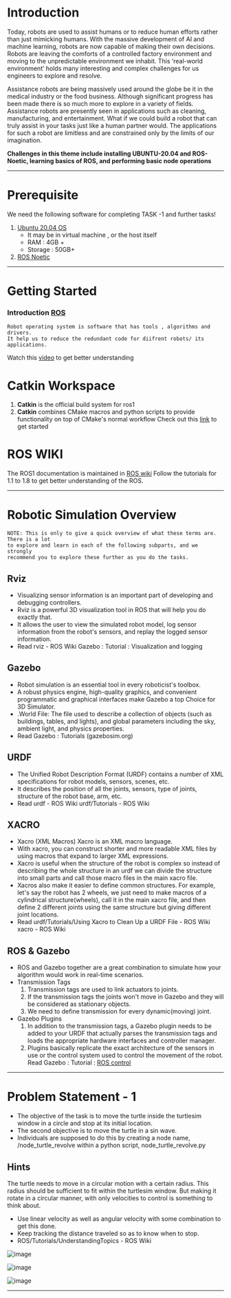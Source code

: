

# Introduction 

Today, robots are used to assist humans or to reduce human efforts rather than just
mimicking humans. With the massive development of AI and machine learning, robots
are now capable of making their own decisions. Robots are leaving the comforts of a
controlled factory environment and moving to the unpredictable environment we inhabit.
This ‘real-world environment’ holds many interesting and complex challenges for us
engineers to explore and resolve.

Assistance robots are being massively used around the globe be it in the medical
industry or the food business. Although significant progress has been made there is so
much more to explore in a variety of fields. Assistance robots are presently seen in
applications such as cleaning, manufacturing, and entertainment. What if we could build
a robot that can truly assist in your tasks just like a human partner would. The
applications for such a robot are limitless and are constrained only by the limits of our
imagination.


**Challenges in this theme include installing UBUNTU-20.04 and ROS-Noetic, learning
basics of ROS, and performing basic node operations**

---

# Prerequisite

We need the following software for completing TASK -1 and further tasks!
1. [Ubuntu 20.04 OS](https://releases.ubuntu.com/focal/)
    - It may be in virtual machine , or the host itself
    - RAM : 4GB +
    - Storage : 50GB+
1.  [ROS Noetic](http://wiki.ros.org/noetic/Installation/Ubuntu)


---

# Getting Started 

### Introduction [ROS](https://www.ros.org/)
	Robot operating system is software that has tools , algorithms and drivers.
	It help us to reduce the redundant code for diifrent robots/ its applications.
Watch this [video](https://vimeo.com/639236696?embedded=true&source=vimeo_logo&owner=15710607)  to get better understanding 


# Catkin Workspace
1. **Catkin** is the official build system for ros1
2. **Catkin** combines CMake macros and python scripts to provide functionality on top of CMake's normal workflow 
Check out this [link](https://wiki.ros.org/catkin#Installing_catkin) to get started 

# ROS WIKI
The ROS1 documentation is maintained in [ROS wiki](http://wiki.ros.org/ROS/Tutorials)
Follow the tutorials for 1.1 to 1.8 to get better understanding of the ROS.

---


# Robotic Simulation Overview
	NOTE: This is only to give a quick overview of what these terms are. 
	There is a lot
	to explore and learn in each of the following subparts, and we strongly
	recommend you to explore these further as you do the tasks.

## Rviz
- Visualizing sensor information is an important part of developing and debugging
controllers.
- Rviz is a powerful 3D visualization tool in ROS that will help you do exactly that.
- It allows the user to view the simulated robot model, log sensor information from
the robot's sensors, and replay the logged sensor information.
- Read rviz - ROS Wiki Gazebo : Tutorial : Visualization and logging

## Gazebo
- Robot simulation is an essential tool in every roboticist's toolbox.
- A robust physics engine, high-quality graphics, and convenient programmatic
and graphical interfaces make Gazebo a top Choice for 3D Simulator.
- .World File: The file used to describe a collection of objects (such as buildings,
tables, and lights), and global parameters including the sky, ambient light, and
physics properties.
- Read Gazebo : Tutorials (gazebosim.org)

## URDF
- The Unified Robot Description Format (URDF) contains a number of XML
specifications for robot models, sensors, scenes, etc.
- It describes the position of all the joints, sensors, type of joints, structure of the
robot base, arm, etc.
- Read urdf - ROS Wiki urdf/Tutorials - ROS Wiki

## XACRO
- Xacro (XML Macros) Xacro is an XML macro language.
- With xacro, you can construct shorter and more readable XML files by using
macros that expand to larger XML expressions.
- Xacro is useful when the structure of the robot is complex so instead of
describing the whole structure in an urdf we can divide the structure into small
parts and call those macro files in the main xacro file.
- Xacros also make it easier to define common structures. For example, let's say
the robot has 2 wheels, we just need to make macros of a cylindrical
structure(wheels), call it in the main xacro file, and then define 2 different joints
using the same structure but giving different joint locations.
- Read urdf/Tutorials/Using Xacro to Clean Up a URDF File - ROS Wiki xacro -
ROS Wiki


## ROS & Gazebo
- ROS and Gazebo together are a great combination to simulate how your
algorithm would work in real-time scenarios.
- Transmission Tags
	1. Transmission tags are used to link actuators to joints.
	2. If the transmission tags the joints won't move in Gazebo and they will be
	considered as stationary objects.
	3. We need to define transmission for every dynamic(moving) joint.
- Gazebo Plugins
	1. In addition to the transmission tags, a Gazebo plugin needs to be added to
	your URDF that actually parses the transmission tags and loads the
	appropriate hardware interfaces and controller manager.
	2. Plugins basically replicate the exact architecture of the sensors in use or
	the control system used to control the movement of the robot.
Read Gazebo : Tutorial : [ROS control](gazebosim.org)

---

# Problem Statement - 1

- The objective of the task is to move the turtle inside the turtlesim window
in a circle and stop at its initial location.
- The second objective is to move the turtle in a sin wave.
- Individuals are supposed to do this by creating a node name,
/node_turtle_revolve within a python script, node_turtle_revolve.py


## Hints

The turtle needs to move in a circular motion with a certain radius. This
radius should be sufficient to fit within the turtlesim window. But making it
rotate in a circular manner, with only velocities to control is something to
think about.

- Use linear velocity as well as angular velocity with some combination to
get this done.
- Keep tracking the distance traveled so as to know when to stop.
- ROS/Tutorials/UnderstandingTopics - ROS Wiki

![image](https://user-images.githubusercontent.com/40001795/201526354-d185d296-2604-433c-8c1d-9cc560cbccb6.png)

![image](https://user-images.githubusercontent.com/40001795/201526363-954fcb25-10c9-4f8e-aac3-b613abb67a18.png)

![image](https://user-images.githubusercontent.com/40001795/201526377-13e2ba74-3685-4e53-98e9-44d4e5ba6bb1.png)

---



